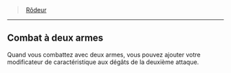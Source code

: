 ﻿---
!ClassFeatureItem
Id: ranger_hd.md#combat-à-deux-armes
ParentLink: ranger_hd.md#rôdeur
Name: Combat à deux armes
ParentName: Rôdeur
NameLevel: 2
Attributes:
  Name: Combat à deux armes
  Markdown: >+
    ## <!--Name-->Combat à deux armes<!--/Name-->


    Quand vous combattez avec deux armes, vous pouvez ajouter votre modificateur de caractéristique aux dégâts de la deuxième attaque.

AttributesDictionary: >+
  Name: Combat à deux armes

  Markdown: >+

    ## <!--Name-->Combat à deux armes<!--/Name-->





    Quand vous combattez avec deux armes, vous pouvez ajouter votre modificateur de caractéristique aux dégâts de la deuxième attaque.



---
> [Rôdeur](hd_ranger.md)

---

## Combat à deux armes

Quand vous combattez avec deux armes, vous pouvez ajouter votre modificateur de caractéristique aux dégâts de la deuxième attaque.

